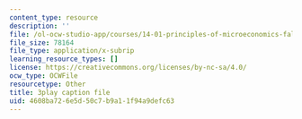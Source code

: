 ```yaml
---
content_type: resource
description: ''
file: /ol-ocw-studio-app/courses/14-01-principles-of-microeconomics-fall-2018/4608ba726e5d50c7b9a11f94a9defc63_F0ulAkrfvzo.vtt
file_size: 78164
file_type: application/x-subrip
learning_resource_types: []
license: https://creativecommons.org/licenses/by-nc-sa/4.0/
ocw_type: OCWFile
resourcetype: Other
title: 3play caption file
uid: 4608ba72-6e5d-50c7-b9a1-1f94a9defc63
---
```

